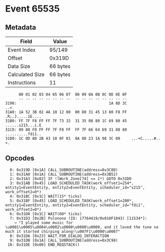 # Event 65535

## Metadata

| Field           | Value    |
|-----------------|----------|
| Event Index     | 95/149   |
| Offset          | 0x319D   |
| Data Size       | 66 bytes |
| Calculated Size | 66 bytes |
| Instructions    | 11       |

```
      00 01 02 03 04 05 06 07  08 09 0A 0B 0C 0D 0E 0F
      -- -- -- -- -- -- -- --  -- -- -- -- -- -- -- --
3190:                                         1A 8D 3C               ..<
31A0: 1A 52 3B 02 4A 10 12 80  00 D0 31 45 13 80 F8 FF  .R;.J.....1E....
31B0: FF 7F F8 FF FF 7F 73 32  31 35 08 80 1C 69 80 45  ......s215...i.E
31C0: 09 80 F8 FF FF 7F F8 FF  FF 7F 66 64 69 31 08 80  ..........fdi1..
31D0: 1C 0D 80 2B 43 10 0F 01  8A 80 23 1A 98 3C 00     ...+C.....#..<. 
```

## Opcodes

```
  0: 0x319D [0x1A] CALL_SUBROUTINE(address=0x3C8D)
  1: 0x31A0 [0x1A] CALL_SUBROUTINE(address=0x3B52)
  2: 0x31A3 [0x02] IF !(Work_Zone[74] == 1*) GOTO 0x31D0
  3: 0x31AB [0x45] LOAD_SCHEDULED_TASK(work_offset1=254*, entity1=EventEntity, entity2=EventEntity, scheduler_id="s215", work_offset2=0*)
  4: 0x31BC [0x1C] WAIT(15* ticks)
  5: 0x31BF [0x45] LOAD_SCHEDULED_TASK(work_offset1=200*, entity1=EventEntity, entity2=EventEntity, scheduler_id="fdi1", work_offset2=0*)
  6: 0x31D0 [0x1C] WAIT(60* ticks)
  7: 0x31D3 [0x2B] Pulonono (ID: 17764419/0x010F1043) [11534*]:
    → "I played some music for \u0001\u0005\u0004\u0002\u0000\u0000\u0000, and it loved the tune so much it started chirping along!\u007F1\u0000\u0007"
  8: 0x31DA [0x23] WAIT_FOR_DIALOG_INTERACTION
  9: 0x31DB [0x1A] CALL_SUBROUTINE(address=0x3C98)
 10: 0x31DE [0x00] END_REQSTACK()
```
